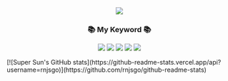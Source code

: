 
<!--
**rnjsgo/rnjsgo** is a ✨ _special_ ✨ repository because its `README.md` (this file) appears on your GitHub profile.

Here are some ideas to get you started:

- 🔭 I’m currently working on ...
- 🌱 I’m currently learning ...
- 👯 I’m looking to collaborate on ...
- 🤔 I’m looking for help with ...
- 💬 Ask me about ...
- 📫 How to reach me: ...
- 😄 Pronouns: ...
- ⚡ Fun fact: ...
-->
<div style="text-align : center;">
<img src="https://capsule-render.vercel.app/api?type=Soft&height=300&section=header&text=@Super%20Sun&fontSize=90&theme=merko&desc=Greatest%20Of%20All%20Time&descAlignY=70" />
</div>
<h3 align="center">📚 My Keyword 📚 </h3>
<p align="center">
<img src="https://img.shields.io/badge/Tech Campus-black?style=flat&logo=Kakao&logoColor=FFCD00"/></a>
<a href="https://velog.io/@supersun" target="_blank"><img src="https://img.shields.io/badge/Velog-white?style=flat&logo=Velog&logoColor=20C997"/></a>
<img src="https://img.shields.io/badge/Java-red?style=flat&logo=java&logoColor=FFCD00"/></a>
<img src="https://img.shields.io/badge/Spring-green?style=flat&logo=Spring&logoColor=FFCD00"/></a>
<img src="https://img.shields.io/badge/MySQL-white?style=flat&logo=MySQL&logoColor=4479A1"/></a>
</p>
[![Super Sun's GitHub stats](https://github-readme-stats.vercel.app/api?username=rnjsgo)](https://github.com/rnjsgo/github-readme-stats)
